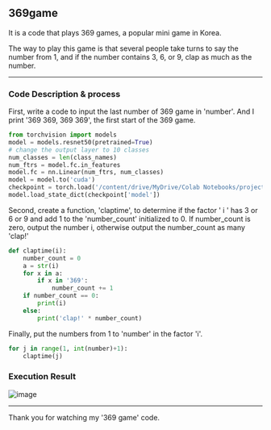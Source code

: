 ## 369game
It is a code that plays 369 games, a popular mini game in Korea.

The way to play this game is that several people take turns to say the number from 1, and if the number contains 3, 6, or 9, clap as much as the number.

---
### Code Description & process
First, write a code to input the last number of 369 game in 'number'. And I print '369 369, 369 369', the first start of the 369 game.
``` python
from torchvision import models
model = models.resnet50(pretrained=True)
# change the output layer to 10 classes
num_classes = len(class_names)
num_ftrs = model.fc.in_features
model.fc = nn.Linear(num_ftrs, num_classes)
model = model.to('cuda')
checkpoint = torch.load('/content/drive/MyDrive/Colab Notebooks/project2/cnn_model.pth')
model.load_state_dict(checkpoint['model'])
```
Second, create a function, 'claptime', to determine if the factor ' i '  has 3 or 6 or 9 and add 1 to the 'number_count' initialized to 0. 
If number_count is zero, output the number i, otherwise output the number_count as many 'clap!'
``` python
def claptime(i):
    number_count = 0
    a = str(i)
    for x in a:
        if x in '369':
            number_count += 1
    if number_count == 0:
        print(i)
    else:
        print('clap!' * number_count)
```
Finally, put the numbers from 1 to 'number' in the factor 'i'.
``` python
for j in range(1, int(number)+1):
    claptime(j)
```
### Execution Result

![image](https://user-images.githubusercontent.com/79324847/109376449-da5a1200-7907-11eb-81b9-e57d8a5c6c3a.png)

---

Thank you for watching my '369 game' code.
